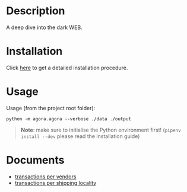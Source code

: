 # Description

A deep dive into the dark WEB.

# Installation

Click [here](doc/installation.md) to get a detailed installation procedure.

# Usage

Usage (from the project root folder):

    python -m agora.agora --verbose ./data ./output

> **Note**: make sure to initialise the Python environment first! (`pipenv install --dev`
> please read the installation guide)

# Documents

* [transactions per vendors](output/vendor/transactions.md)
* [transactions per shipping locality](output/ship-from/transactions.md)
